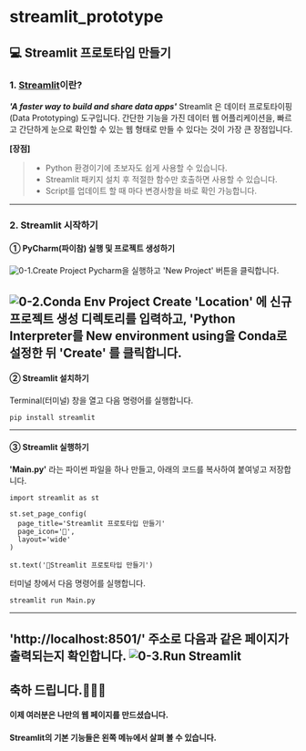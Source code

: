 # streamlit_prototype

## 💻 Streamlit 프로토타입 만들기

### 1. [Streamlit](https://streamlit.io/)이란?

***'A faster way to build and share data apps'***
Streamlit 은 데이터 프로토타이핑 (Data Prototyping) 도구입니다.
간단한 기능을 가진 데이터 웹 어플리케이션을,
빠르고 간단하게 눈으로 확인할 수 있는 웹 형태로 만들 수 있다는 것이 가장 큰 장점입니다.

**[장점]**
> - Python 환경이기에 초보자도 쉽게 사용할 수 있습니다.
> - Streamlit 패키지 설치 후 적절한 함수만 호출하면 사용할 수 있습니다.
> - Script를 업데이트 할 때 마다 변경사항을 바로 확인 가능합니다.
---

### 2. Streamlit 시작하기
#### ① PyCharm(파이참) 실행 및 프로젝트 생성하기
![0-1.Create Project](https://github.com/seokjam/streamlit_prototype/blob/master/image/0-1.Create%20Project.jpg)
Pycharm을 실행하고 'New Project' 버튼을 클릭합니다.

![0-2.Conda Env Project Create](https://github.com/seokjam/streamlit_prototype/blob/master/image/0-2.Conda%20Env%20Project%20Create.jpg)
**'Location'** 에 신규 프로젝트 생성 디렉토리를 입력하고,
'Python Interpreter를 New environment using을 Conda로 설정한 뒤 **'Create'** 를 클릭합니다.
---

#### ② Streamlit 설치하기 
  Terminal(터미널) 창을 열고 다음 명령어를 실행합니다.
  
  ```
  pip install streamlit
  ```
---

#### ③ Streamlit 실행하기
  **'Main.py'** 라는 파이썬 파일을 하나 만들고, 아래의 코드를 복사하여 붙여넣고 저장합니다.
  ```
  import streamlit as st
  
  st.set_page_config(
    page_title='Streamlit 프로토타입 만들기'
    page_icon='🎈',
    layout='wide'
  )
  
  st.text('🎈Streamlit 프로토타입 만들기')
  ```          

터미널 창에서 다음 명령어를 실행합니다.
  ```
  streamlit run Main.py
  ```
---

**'http://localhost:8501/'** 주소로 다음과 같은 페이지가 출력되는지 확인합니다.
![0-3.Run Streamlit](https://github.com/seokjam/streamlit_prototype/blob/master/image/0-3.Run%20Streamlit.jpg)
---
## 축하 드립니다.🎉🎉🎉
#### 이제 여러분은 나만의 웹 페이지를 만드셨습니다.
#### Streamlit의 기본 기능들은 왼쪽 메뉴에서 살펴 볼 수 있습니다.
